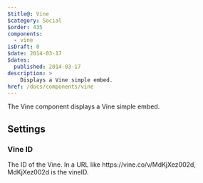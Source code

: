 ```yaml
---
$title@: Vine
$category: Social
$order: 435
components:
  - vine
isDraft: 0
$date: 2014-03-17
$dates:
  published: 2014-03-17
description: >
    Displays a Vine simple embed.
href: /docs/components/vine
---
```

<p>The Vine component displays a Vine simple embed.</p>
<amp-vine width="400"
  height="400"
  data-vineid="MdKjXez002d">
</amp-vine>
<h2 class="mt4 mb4">Settings</h2>
<h3 class="mb3 mt3">Vine ID</h3>
The ID of the Vine. In a URL like https://vine.co/v/MdKjXez002d, MdKjXez002d is the vineID.
